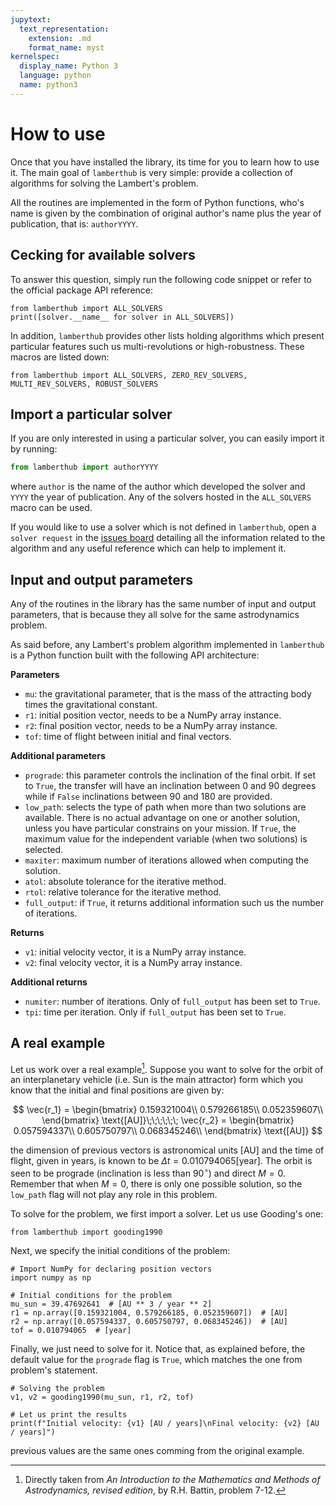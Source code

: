 ```yaml
---
jupytext:
  text_representation:
    extension: .md
    format_name: myst
kernelspec:
  display_name: Python 3
  language: python
  name: python3
---
```


# How to use

Once that you have installed the library, its time for you to learn how to use
it. The main goal of `lamberthub` is very simple: provide a collection of
algorithms for solving the Lambert's problem. 

All the routines are implemented in the form of Python functions, who's name is
given by the combination of original author's name plus the year of publication,
that is: `authorYYYY`.

## Cecking for available solvers

To answer this question, simply run the following code snippet or refer to the
official package API reference:

```{code-cell}
from lamberthub import ALL_SOLVERS
print([solver.__name__ for solver in ALL_SOLVERS])
```

In addition, `lamberthub` provides other lists holding algorithms which
present particular features such us multi-revolutions or high-robustness. These
macros are listed down:

```{code-cell}
from lamberthub import ALL_SOLVERS, ZERO_REV_SOLVERS, MULTI_REV_SOLVERS, ROBUST_SOLVERS
```

## Import a particular solver

If you are only interested in using a particular solver, you can easily import
it by running:

```python
from lamberthub import authorYYYY
```

where `author` is the name of the author which developed the solver and `YYYY`
the year of publication. Any of the solvers hosted in the `ALL_SOLVERS` macro
can be used.

If you would like to use a solver which is not defined in `lamberthub`, open a
`solver request` in the [issues
board](https://github.com/jorgepiloto/lamberthub/issues) detailing all the
information related to the algorithm and any useful reference which can help to
implement it.

## Input and output parameters

Any of the routines in the library has the same number of input and output
parameters, that is because they all solve for the same astrodynamics problem.

As said before, any Lambert's problem algorithm implemented in `lamberthub` is a
Python function built with the following API architecture:

**Parameters**
* `mu`: the gravitational parameter, that is the mass of the attracting body
  times the gravitational constant.
* `r1`: initial position vector, needs to be a NumPy array instance.
* `r2`: final position vector, needs to be a NumPy array instance.
* `tof`: time of flight between initial and final vectors.

**Additional parameters**
* `prograde`: this parameter controls the inclination of the final orbit. If set
  to `True`, the transfer will have an inclination between 0 and 90 degrees
  while if `False` inclinations between 90 and 180 are provided.
* `low_path`: selects the type of path when more than two solutions are available.
  There is no actual advantage on one or another solution, unless you have
  particular constrains on your mission. If `True`, the maximum value for the
  independent variable (when two solutions) is selected.
* `maxiter`: maximum number of iterations allowed when computing the solution.
* `atol`: absolute tolerance for the iterative method.
* `rtol`: relative tolerance for the iterative method.
* `full_output`: if `True`, it returns additional information such us the number
  of iterations.

**Returns**
* `v1`: initial velocity vector, it is a NumPy array instance.
* `v2`: final velocity vector, it is a NumPy array instance.

**Additional returns**
* `numiter`: number of iterations. Only of `full_output` has been set to `True`.
* `tpi`: time per iteration. Only if `full_output` has been set to `True`.


## A real example

Let us work over a real example[^1]. Suppose you want to solve for the orbit of
an interplanetary vehicle (i.e. Sun is the main attractor) form which you know
that the initial and final positions are given by:

$$
\vec{r_1} = \begin{bmatrix}
0.159321004\\
0.579266185\\
0.052359607\\
\end{bmatrix} \text{[AU]}\;\;\;\;\;\;
\vec{r_2} = \begin{bmatrix}
0.057594337\\
0.605750797\\
0.068345246\\
\end{bmatrix} \text{[AU]}
$$

the dimension of previous vectors is astronomical units [AU] and the time of
flight, given in years, is known to be $\Delta t = 0.010794065 \text{[year]}$.
The orbit is seen to be prograde (inclination is less than $90^{\circ}$) and
direct $M=0$. Remember that when $M=0$, there is only one possible solution, so
the `low_path` flag will not play any role in this problem.

To solve for the problem, we first import a solver. Let us use Gooding's one:

```{code-cell}
from lamberthub import gooding1990
```

Next, we specify the initial conditions of the problem:

```{code-cell}
# Import NumPy for declaring position vectors
import numpy as np

# Initial conditions for the problem
mu_sun = 39.47692641  # [AU ** 3 / year ** 2]
r1 = np.array([0.159321004, 0.579266185, 0.052359607])  # [AU]
r2 = np.array([0.057594337, 0.605750797, 0.068345246])  # [AU]
tof = 0.010794065  # [year]
```

Finally, we just need to solve for it. Notice that, as explained before, the
default value for the `prograde` flag is `True`, which matches the one from
problem's statement.

```{code-cell}
# Solving the problem
v1, v2 = gooding1990(mu_sun, r1, r2, tof)

# Let us print the results
print(f"Initial velocity: {v1} [AU / years]\nFinal velocity: {v2} [AU / years]")
```

previous values are the same ones comming from the original example.

[^1]: Directly taken from *An Introduction to the Mathematics and Methods of
  Astrodynamics, revised edition*, by R.H. Battin, problem 7-12.

